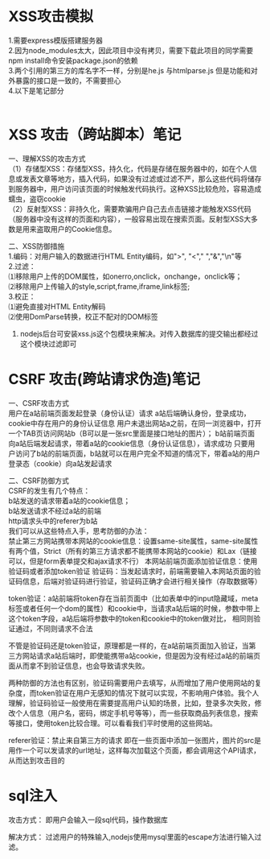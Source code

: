 # XSS攻击模拟
1.需要express模版搭建服务器<br>
2.因为node_modules太大，因此项目中没有拷贝，需要下载此项目的同学需要npm install命令安装package.json的依赖<br>
3.两个引用的第三方的库名字不一样，分别是he.js  与htmlparse.js  但是功能和对外暴露的接口是一致的，不需要担心<br>
4.以下是笔记部分<br>
<br>
# XSS 攻击（跨站脚本）笔记
一、理解XSS的攻击方式<br>
（1）存储型XSS：存储型XSS，持久化，代码是存储在服务器中的，如在个人信息或发表文章等地方，插入代码，如果没有过滤或过滤不严，那么这些代码将储存到服务器中，用户访问该页面的时候触发代码执行。这种XSS比较危险，容易造成蠕虫，盗窃cookie<br>
（2）反射型XSS：非持久化，需要欺骗用户自己去点击链接才能触发XSS代码（服务器中没有这样的页面和内容），一般容易出现在搜索页面。反射型XSS大多数是用来盗取用户的Cookie信息。<br>

二、XSS防御措施<br>
1.编码：对用户输入的数据进行HTML Entity编码，如">", "<"," ","&","\n"等<br>
2.过滤：<br>
    ⑴移除用户上传的DOM属性，如onerro,onclick，onchange，onclick等；<br>
    ⑵移除用户上传输入的style,script,frame,iframe,link标签;<br>
3.校正：<br>
    ⑴避免直接对HTML Entity解码<br>
    ⑵使用DomParse转换，校正不配对的DOM标签<br>
1. nodejs后台可安装xss.js这个包模块来解决。对传入数据库的提交输出都经过这个模块过滤即可
       
# CSRF 攻击(跨站请求伪造)笔记

一、CSRF攻击方式<br>
  用户在a站前端页面发起登录（身份认证）请求
  a站后端确认身份，登录成功，cookie中存在用户的身份认证信息
  用户未退出网站a之前，在同一浏览器中，打开一个TAB页访问网站b（B可以是一张src里面是接口地址的图片）；
  b站前端页面向a站后端发起请求，带着a站的cookie信息（身份认证信息），请求成功
  只要用户访问了b站的前端页面，b站就可以在用户完全不知道的情况下，带着a站的用户登录态（cookie）向a站发起请求

二、CSRF防御方式<br>
  CSRF的发生有几个特点：<br>
  b站发送的请求带着a站的cookie信息；<br>
  b站发送请求不经过a站的前端<br>
  http请求头中的referer为b站<br>
  我们可以从这些特点入手，思考防御的办法：<br>
  禁止第三方网站携带本网站的cookie信息：设置same-site属性，same-site属性有两个值，Strict（所有的第三方请求都不能携带本网站的cookie）和Lax（链接可以，但是form表单提交和ajax请求不行）
  本网站前端页面添加验证信息：使用验证码或者添加token验证
  验证码：当发起请求时，前端需要输入本网站页面的验证码信息，后端对验证码进行验证，验证码正确才会进行相关操作（存取数据等）<br>

  token验证：a站前端将token存在当前页面中（比如表单中的input隐藏域，meta标签或者任何一个dom的属性）和cookie中，当请求a站后端的时候，参数中带上这个token字段，a站后端将参数中的token和cookie中的token做对比， 相同则验证通过，不同则请求不合法<br>

  不管是验证码还是token验证，原理都是一样的，在a站前端页面加入验证，当第三方网站请求a站后端时，即使能携带a站cookie，但是因为没有经过a站的前端页面从而拿不到验证信息，也会导致请求失败。<br>

  两种防御的方法也有区别，验证码需要用户去填写，从而增加了用户使用网站的复杂度，而token验证在用户无感知的情况下就可以实现，不影响用户体验。我个人理解，验证码验证一般使用在需要提高用户认知的场景，比如，登录多次失败，修改个人信息（用户名，密码，绑定手机号等等），而一些获取商品列表信息，搜索等接口，使用token比较合理。可以看看我们平时使用的这些网站。<br>

  referer验证：禁止来自第三方的请求
  即在一些页面中添加一张图片，图片的src是用作一个可以发请求的url地址，这样每次加载这个页面，都会调用这个API请求，从而达到攻击目的

# sql注入<br>

  攻击方式： 即用户会输入一段sql代码，操作数据库<br>

  解决方式： 过滤用户的特殊输入,nodejs使用mysql里面的escape方法进行输入过滤。<br>